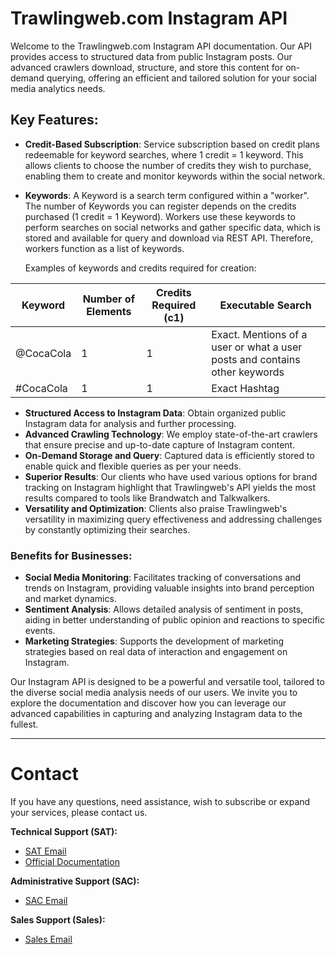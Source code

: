 # Trawlingweb.com Instagram API

Welcome to the Trawlingweb.com Instagram API documentation. Our API provides access to structured data from public Instagram posts. Our advanced crawlers download, structure, and store this content for on-demand querying, offering an efficient and tailored solution for your social media analytics needs.

## Key Features:

- **Credit-Based Subscription**: Service subscription based on credit plans redeemable for keyword searches, where 1 credit = 1 keyword. This allows clients to choose the number of credits they wish to purchase, enabling them to create and monitor keywords within the social network.
- **Keywords**: A Keyword is a search term configured within a "worker". The number of Keywords you can register depends on the credits purchased (1 credit = 1 Keyword). Workers use these keywords to perform searches on social networks and gather specific data, which is stored and available for query and download via REST API. Therefore, workers function as a list of keywords.

    Examples of keywords and credits required for creation:

|     Keyword     | Number of Elements | Credits Required (c1) |                          Executable Search                          |
|-----------------|--------------------|-----------------------|---------------------------------------------------------------------|
|    @CocaCola    |         1          |           1           | Exact. Mentions of a user or what a user posts and contains other keywords |
|    #CocaCola    |         1          |           1           | Exact Hashtag                                          |

- **Structured Access to Instagram Data**: Obtain organized public Instagram data for analysis and further processing.
- **Advanced Crawling Technology**: We employ state-of-the-art crawlers that ensure precise and up-to-date capture of Instagram content.
- **On-Demand Storage and Query**: Captured data is efficiently stored to enable quick and flexible queries as per your needs.
- **Superior Results**: Our clients who have used various options for brand tracking on Instagram highlight that Trawlingweb's API yields the most results compared to tools like Brandwatch and Talkwalkers.
- **Versatility and Optimization**: Clients also praise Trawlingweb's versatility in maximizing query effectiveness and addressing challenges by constantly optimizing their searches.

### Benefits for Businesses:

- **Social Media Monitoring**: Facilitates tracking of conversations and trends on Instagram, providing valuable insights into brand perception and market dynamics.
- **Sentiment Analysis**: Allows detailed analysis of sentiment in posts, aiding in better understanding of public opinion and reactions to specific events.
- **Marketing Strategies**: Supports the development of marketing strategies based on real data of interaction and engagement on Instagram.

Our Instagram API is designed to be a powerful and versatile tool, tailored to the diverse social media analysis needs of our users. We invite you to explore the documentation and discover how you can leverage our advanced capabilities in capturing and analyzing Instagram data to the fullest.

---

# Contact
If you have any questions, need assistance, wish to subscribe or expand your services, please contact us.

**Technical Support (SAT):**
- [SAT Email](mailto:support@trawlingweb.com)
- [Official Documentation](https://docs.trawlingweb.com)

**Administrative Support (SAC):**
- [SAC Email](mailto:gestion@trawlingweb.com)

**Sales Support (Sales):**
- [Sales Email](mailto:sales@trawlingweb.com)
